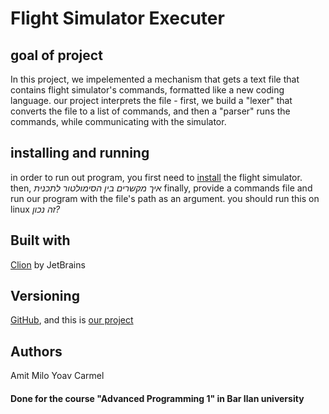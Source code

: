# Flight Simulator Executer

## goal of project

In this project, we impelemented a mechanism that gets a text file that contains flight simulator's commands, formatted like a new coding language.
our project interprets the file - first, we build a "lexer" that converts the file to a list of commands, and then a "parser" runs the commands, while communicating with the simulator.

## installing and running

in order to run out program, you first need to [install](https://sourceforge.net/projects/flightgear/) the flight simulator.
then, *איך מקשרים בין הסימולטור לתכנית*
finally, provide a commands file and run our program with the file's path as an argument.
you should run this on linux *זה נכון?*

## Built with

[Clion](https://www.jetbrains.com/clion/promo/?gclid=CjwKCAiA0svwBRBhEiwAHqKjFtmdeINGBWxR4nVxX0uMlDRj040mA5VabRmVGNzRgEpsk51j_XhrmBoCA5QQAvD_BwE&gclsrc=aw.ds) by JetBrains

## Versioning

[GitHub](https://github.com/), and this is [our project](https://github.com/Amit-Milo/Advanced-Programming)

## Authors

Amit Milo
Yoav Carmel

#### Done for the course "Advanced Programming 1" in Bar Ilan university







